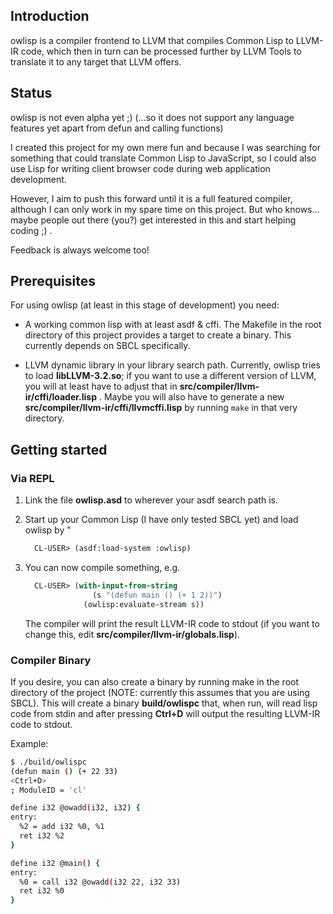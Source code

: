 ## Introduction

owlisp is a compiler frontend to LLVM that compiles Common Lisp to LLVM-IR code,
which then in turn can be processed further by LLVM Tools to translate it to any
target that LLVM offers.

## Status

owlisp is not even alpha yet ;)
(...so it does not support any language features yet apart from defun and
calling functions)

I created this project for my own mere fun and because I was searching for
something that could translate Common Lisp to JavaScript, so I could also
use Lisp for writing client browser code during web application development.

However, I aim to push this forward until it is a full featured compiler,
although I can only work in my spare time on this project.
But who knows... maybe people out there (you?) get interested in this and
start helping coding ;) .

Feedback is always welcome too!

## Prerequisites

For using owlisp (at least in this stage of development) you need:

* A working common lisp with at least asdf & cffi.
  The Makefile in the root directory of this project provides a target to
  create a binary. This currently depends on SBCL specifically.

* LLVM dynamic library in your library search path.
  Currently, owlisp tries to load **libLLVM-3.2.so**; if you want to use a
  different version of LLVM, you will at least have to adjust that in
  **src/compiler/llvm-ir/cffi/loader.lisp** . Maybe you will also have to
  generate a new **src/compiler/llvm-ir/cffi/llvmcffi.lisp** by running `make`
  in that very directory.

## Getting started

### Via REPL

1. Link the file **owlisp.asd** to wherever your asdf search path is.

2. Start up your Common Lisp (I have only tested SBCL yet) and load owlisp by
"
   ```lisp
     CL-USER> (asdf:load-system :owlisp)
   ```

3. You can now compile something, e.g.

   ```lisp
     CL-USER> (with-input-from-string
                  (s "(defun main () (+ 1 2))")
                (owlisp:evaluate-stream s))
   ```

   The compiler will print the result LLVM-IR code to stdout (if you
   want to change this, edit **src/compiler/llvm-ir/globals.lisp**).

### Compiler Binary

If you desire, you can also create a binary by running make in the root
directory of the project (NOTE: currently this assumes that you are using
SBCL). This will create a binary **build/owlispc**
that, when run, will read lisp code from stdin and after pressing **Ctrl+D**
will output the resulting LLVM-IR code to stdout.

Example:

```bash
$ ./build/owlispc
(defun main () (+ 22 33)
<Ctrl+D>
; ModuleID = 'cl'

define i32 @owadd(i32, i32) {
entry:
  %2 = add i32 %0, %1
  ret i32 %2
}

define i32 @main() {
entry:
  %0 = call i32 @owadd(i32 22, i32 33)
  ret i32 %0
}
```
